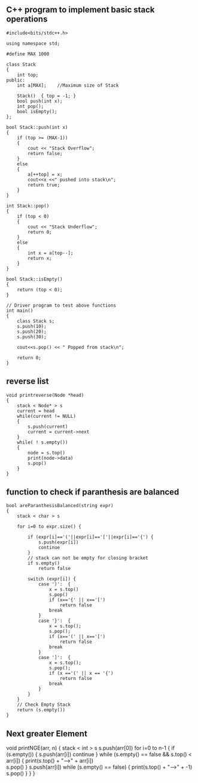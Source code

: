 
## C++ program to implement basic stack operations 

```
#include<bits/stdc++.h>

using namespace std;

#define MAX 1000

class Stack
{
    int top;
public:
    int a[MAX];    //Maximum size of Stack

    Stack()  { top = -1; }
    bool push(int x);
    int pop();
    bool isEmpty();
};

bool Stack::push(int x)
{
    if (top >= (MAX-1))
    {
        cout << "Stack Overflow";
        return false;
    }
    else
    {
        a[++top] = x;
        cout<<x <<" pushed into stack\n";
        return true;
    }
}

int Stack::pop()
{
    if (top < 0)
    {
        cout << "Stack Underflow";
        return 0;
    }
    else
    {
        int x = a[top--];
        return x;
    }
}

bool Stack::isEmpty()
{
    return (top < 0);
}

// Driver program to test above functions
int main()
{
    class Stack s;
    s.push(10);
    s.push(20);
    s.push(30);

    cout<<s.pop() << " Popped from stack\n";

    return 0;
}
```



## reverse list
```
void printreverse(Node *head)
{
    stack < Node* > s
    current = head
    while(current != NULL)
    {
        s.push(current)
        current = current->next
    }
    while( ! s.empty())
    {
        node = s.top()
        print(node->data)
        s.pop()
    }
}
```

## function to check if paranthesis are balanced 
```
bool areParanthesisBalanced(string expr) 
{
    stack < char > s 

    for i=0 to expr.size() {

        if (expr[i]=='('||expr[i]=='['||expr[i]=='{') {
            s.push(expr[i])
            continue 
        }
        // stack can not be empty for closing bracket
        if s.empty() 
            return false
  
        switch (expr[i]) {
            case ')':  {
                x = s.top()
                s.pop()
                if (x=='{' || x=='[') 
                    return false
                break 
            }
            case '}':  {
                x = s.top(); 
                s.pop(); 
                if (x=='(' || x=='[') 
                    return false 
                break
            }
            case ']':  {
                x = s.top(); 
                s.pop(); 
                if (x =='(' || x == '{') 
                    return false
                break
            }
        }
    }
    // Check Empty Stack 
    return (s.empty())
} 
```


## Next greater Element
void printNGE(arr, n) 
{
    stack < int > s
    s.push(arr[0])
    for i=0 to n-1 {
        if (s.empty()) {
            s.push(arr[i])
            continue
        }
        while (s.empty() == false && s.top() < arr[i]) {
            print(s.top() + "-->" + arr[i])         
            s.pop() 
        }
        s.push(arr[i])
        while (s.empty() == false) {
            print(s.top() + "-->" + -1) 
            s.pop()
        }
    }
}
